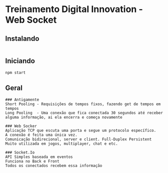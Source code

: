 # Treinamento Digital Innovation - Web Socket

## Instalando
```

```

## Iniciando
```
npm start
```

## Geral
```
### Antigamente
Short Pooling - Requisições de tempos fixos, fazendo get de tempos em tempos
Long Pooling  - Uma conexão que fica conectada 30 segundos até receber alguma informação, ai ela encerra e começa novamente

### Web Socker
Aplicação TCP que escuta uma porta e segue um protocolo específico.
A conexão é feita uma única vez.
Comunicação bidirecional, server e client. Full-Duplex Persistent
Muito utilizada em jogos, multiplayer, chat e etc.

### Socket.Io
API Simples baseada em eventos
Funciona no Back e Front
Todos os conectados recebem essa informação
```
